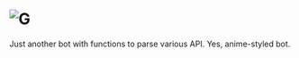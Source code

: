 # ![G](https://i.imgur.com/8cjP4kg.png)
Just another bot with functions to parse various API. Yes, anime-styled bot.